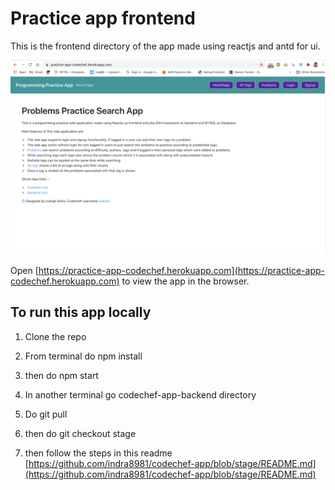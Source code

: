 # Practice app frontend

This is the frontend directory of the app made using reactjs and antd for ui.

![alt text](https://github.com/indra8981/codechef-app-frontend/blob/stage/Screenshot%202020-11-28%20at%202.49.45%20PM.png)

Open [https://practice-app-codechef.herokuapp.com](https://practice-app-codechef.herokuapp.com) to view the app in the browser.

## To run this app locally
1) Clone the repo
2) From terminal do npm install
3) then do npm start

5) In another terminal go codechef-app-backend directory
6) Do git pull
7) then do git checkout stage
8) then follow the steps in this readme [https://github.com/indra8981/codechef-app/blob/stage/README.md](https://github.com/indra8981/codechef-app/blob/stage/README.md)
